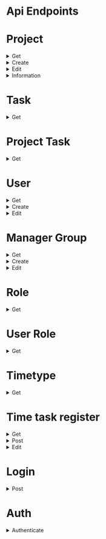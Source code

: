 # Api Endpoints
# Project
<details>
<summary>Get</summary>

## /api/project/get
```
Required:
    ids=number | number,number,... | *
    * will return all projects
Optional:
    var=id,superProject,name,startDate,endDate
    Can be any and/or all
```
### Structure Of Object Returned

```
  {
  status: number,
  data:
      {
        id?           : number,
        superProject? : number,
        name?         : string,
        startDate?    : number,
        endDate?      : number,
        projectLeader : {
            id        : number,
            lastName  : string,
            firstName : string
        }
      }[]
  }
```
### Example return:

```json
{
  "success": true,
  "data": [{"id":1,"name":"Project Alpha","startDate":1679270400}]
}
```
</details>

<details>
<summary>Create</summary>

## /api/project/creation/post
### Body
```
{
    superProjectId?: number,
    name           : string,
    startDate      : number,
    endDate        : number,
    projectLeader  : number[],
    task?: {
        name       : string,
        userId     : number[],
        startDate  : number,
        endDate    : number,
        timeType   : number
    }[]
}
```
### Structure Of Object Returned
```
    {
        status: number,
        data: {
            success? : boolean, 
            error?   : string, 
            message? : string[], 
            reason?  : string[]
        }
    }
```
### Example return:

```json
{
  "success": true,
  "data": {
    "success": "true", 
    "message": ["success"]
  }
}
```
</details>

<details>
<summary>Edit</summary>

## /api/project/edit/put
### Body
```
{
    projectId            : number,
    superProjectId      ?: number,
    name                ?: string,
    startDate           ?: number,
    endDate             ?: number,
    ProjectLeaderAdd    ?: number[],
    projectLeaderRemove ?: number[],
    taskAdd             ?: TaskData[],
    taskRemove          ?: number[]
}
```
### Structure Of Object Returned
```
    {
        status: number,
        data: {
            success? : boolean, 
            error?   : string, 
            message? : string[], 
            reason?  : string[]
        }
    }
```
### Example return:

```json
{
  "success": true,
  "data": {
    "success": "true", 
    "message": ["success"]
  }
}
```
</details>
<details>
<summary>Information</summary>

## /api/project/information/get
```
Required:
    ids=number
```
### Structure Of Object Returned

```
  {
  status: number,
  data:
      {
        taskId: number,
        firstName: string,
        lastName: string,
        id: number
      }[]
  }
```
### Example return:

```json
{
  "status":200,
  "data": [
    {"taskId":1,"id":5,"firstName":"Sarah","lastName":"Doe"},
    {"taskId":1,"id":6,"firstName":"Matt","lastName":"Brown"},
    {"taskId":1,"id":7,"firstName":"Alex","lastName":"Johnson"},
    {"taskId":6,"id":8,"firstName":"Jill","lastName":"Jones"},
    {"taskId":6,"id":9,"firstName":"John","lastName":"Adams"},
    {"taskId":6,"id":10,"firstName":"Dave","lastName":"Brown"}
  ]
}
```
</details>

# Task

<details>
<summary>Get</summary>

## /api/task/get
```
Required:
    ids=number | number,number,... | *
    * will return all projects
Optional:
    var=id,name,startDate,endDate,timeType
    Can be any and/or all
```
### Structure Of Object Returned

```
  {
  status: number,
  data:
      {
        id?: number,
        name?: string,
        startDate?: number,
        endDate?: number,
        timeType?: number
      }[]
  }
```
### Example return:

```json
{
  "success": true,
  "data": [
    {"id":1,"name":"Task X"},
    {"id":5,"name":"Task B"},
    {"id":7,"name":"Task D"}
  ]
}
```
</details>

# Project Task

<details>
<summary>Get</summary>

## /api/task/project/get
```
Required:
    project = number | number,number,... 
    or
    task = number | number,number,...
Optional:
    var=taskId,taskName,projectId,projectName
    Can be any and/or all
```
### Structure Of Object Returned

```
  {
  status: number,
  data:
    {
      taskId?: number,
      taskName?: string,
      projectId?: number,
      projectName?: string,
    }[]
  }
```
### Example return:

```json
{
  "success": true,
  "data": [
    {"projectName":"Project Alpha","taskName":"Task X"},
    {"projectName":"Project Alpha","taskName":"Task C"}
  ]
}
```
</details>

# User
<details>
<summary>Get</summary>

## /api/user/get
```
Required:
    ids=number | number,number,... | *
    or
    emails=string | string,string,... | *
    * will return all projects
Optional:
    var=id,email,firstName,lastName,group
    Can be any and/or all
```
### Structure Of Object Returned

```
  {
  status: number,
  data:
      {
        id?        : number,
        email?     : string,
        firstName? : string,
        lastName?  : string,
        group?     : number
      }[]
  }
```
### Example return:

```json
{
  "success": true,
  "data": [{"group":1,"firstName":"Sam"},{"group":5,"firstName":"Sarah"},{"group":7,"firstName":"Alex"}]
}
```
</details>

<details>
<summary>Create</summary>

## /api/user/creation/post
### Body
```
{
    firstName   : string,
    lastName    : string,
    email       : string,
    password    : string,
    manager     : number,
    roles       : number[]
}
```
### Structure Of Object Returned
```
    {
        status: number,
        data: {
            success? : boolean, 
            error?   : string, 
            message? : string[], 
            reason?  : string[]
        }
    }
```
### Example return:

```json
{
  "success": true,
  "data": {
    "success": "true", 
    "message": ["success"]
  }
}
```
</details>

<details>
<summary>Edit</summary>

## /api/user/edit/put
### Body
```
{
    userId       : number,
    firstName   ?: string,
    lastName    ?: string,
    email       ?: string,
    password    ?: string,
    manager     ?: number,
    rolesAdd    ?: number[],
    rolesRemove ?: number[]
}
```
### Structure Of Object Returned
```
    {
        status: number,
        data: {
            success? : boolean, 
            error?   : string, 
            message? : string[], 
            reason?  : string[]
        }
    }
```
### Example return:

```json
{
  "success": true,
  "data": {
    "success": "true", 
    "message": ["success"]
  }
}
```
</details>

# Manager Group

<details>
<summary>Get</summary>

## /api/group/manager/get
```
Required:
    manager=number | number,number,... | *
    or
    group=number | number,number,... | *
    * will return all projects
Optional:
    var=manager,group,firstName,lastName,employees
    Can be any and/or all
```
### Structure Of Object Returned

```
  {
  status: number,
  data:
    {
        manager?: number,
        firstName?: string,
        lastName?: string,
        group?: number,
        employees?: {
            id?: number,
            firstName?: string,
            lastName?: string,
            email?: string
        }[]
    }[]
  }
```
### Example return:

```json
{
  "success": true,
  "data": [
    {
      "manager":7,"group":1,"employees": [
          {"id":1,"firstName":"Sam","lastName":"Smith","email":"Smith"},
          {"id":2,"firstName":"Joe","lastName":"Smith","email":"Smith"},
          {"id":3,"firstName":"Jane","lastName":"Doe","email":"Doe"}
      ]
    }
  ]
}
```
</details>

<details>
<summary>Create</summary>

## /api/group/creation/post
### Body
```
{
    managerId: number
}
```
### Structure Of Object Returned
If successful message will include the group id in index 1. 
If the group id is 0, then no new group was created as manager already has a group
```
    {
        status: number,
        data: {
            success? : boolean, 
            error?   : string, 
            message? : string[], 
            reason?  : string[]
        }
    }
```
### Example return:

```json
{
  "success": true,
  "data": {
    "success": "true", 
    "message": ["success", "7"]
  }
}
```
</details>

<details>
<summary>Edit</summary>

## /api/group/edit/put
Note the edit can only change the manager for said group, not the group id.
If the group id needs to change go through user edit
### Body
```
{
    groupId: number,
    managerId: number
}
```
### Structure Of Object Returned
```
    {
        status: number,
        data: {
            success? : boolean, 
            error?   : string, 
            message? : string[], 
            reason?  : string[]
        }
    }
```
### Example return:

```json
{
  "success": true,
  "data": {
    "success": "true", 
    "message": ["success"]
  }
}
```
</details>

# Role

<details>
<summary>Get</summary>

## /api/role/get
```
Required:
    ids=number | number,number,... | *
    * will return all projects
Optional:
    var=id,name
    Can be any and/or all
```
### Structure Of Object Returned

```
  {
  status: number,
  data:
      {
        id?: number,
        name?: string,
      }[]
  }
```
### Example return:

```json
{
  "success": true,
  "data": [
    {"id":0,"name":"normal"},
    {"id":1,"name":"manager"},
    {"id":2,"name":"project-leader"},
    {"id":3,"name":"admin"}
  ]
}
```
</details>

# User Role

<details>
<summary>Get</summary>

## /api/role/user/get
```
Required:
    user=number | number,number,... | *
    or
    role=number | number,number,... | *
    * will return all projects
Optional:
    var=roleId,roleName,userId,firstName,lastName
    Can be any and/or all
```
### Structure Of Object Returned

```
  {
  status: number,
  data:
      {
        userId?: number,
        firstName?: string,
        lastName?: string,
        roleId?: number,
        roleName?: string
      }[]
  }
```
### Example return:

```json
{
  "success": true,
  "data": [
    {"roleName":"project-leader","roleId":2},
    {"roleName":"project-leader","roleId":2}
  ]
}
```
</details>

# Timetype

<details>
<summary>Get</summary>

## /api/timetype/get
```
Required:
    ids=number | number,number,... | *
    * will return all projects
Optional:
    var=id,name
    Can be any and/or all
```
### Structure Of Object Returned

```
  {
  status: number,
  data:
      {
        id?: number,
        name?: string,
      }[]
  }
```
### Example return:

```json
{
  "success": true,
  "data": [
    {"id":0,"name":"billable"},
    {"id":1,"name":"non-billable"},
    {"id":2,"name":"sick"},
    {"id":3,"name":"vacation"}
  ]
}
```
</details>

# Time task register

<details>
<summary>Get</summary>

## /api/time/register/get
```
Required:
    user=number | number,number,...
Optional:
    var=taskId,taskName,projectName,projectId,date,userId,time,approved,managerLogged
    Can be any and/or all
```
### Structure Of Object Returned

```
  {
  status: number,
  data:
    {
        taskId?: number,
        taskName?: string,
        projectName?: string,
        projectId?: number
        date?: number,
        userId?: number,
        time?: number,
        approved?: boolean,
        managerLogged?: boolean
    }[]
  }
```
### Example return:

```json
{
  "success": true,
  "data": [
    {"taskName":"Task G","taskId":10,"projectName":"Project Epsilon","userId":1,"approved":false},
    {"taskName":"Task Y","taskId":2,"projectName":"Project Beta","userId":1,"approved":true},
    {"taskName":"Task Z","taskId":3,"projectName":"Project Gamma","userId":1,"approved":true}
  ]
}
```

</details>

<details>
<summary>Post</summary>

## /api/time/register/post
### Body
```
{
    firstName   : string,
    lastName    : string,
    email       : string,
    password    : string,
    manager     : number,
    roles       : number[]
}
```
### Structure Of Object Returned
```
    {
        status: number,
        data: {
            success? : boolean, 
            error?   : string, 
            message? : string[], 
            reason?  : string[]
        }
    }
```
### Example return:

```json
{
  "success": true,
  "data": {
    "success": "true", 
    "message": ["success"]
  }
}
```
</details>

<details>
<summary>Edit</summary>

</details>

# Login

<details>
<summary>Post</summary>

## /api/login
### Body
```
{
    email    : string,
    password : string
}
```
### Structure Of Object Returned
#### Success
```
  {
  status: status,
  data: {
        success: boolean,
        message: string[
            "success", 
            authKey, 
            validTo
        ] 
        OR
        [
            ( what failed )
        ]
     }
  }
```
### Example return:

```json
{
  "success": true,
  "data": {
    "success": true,
    "message": [
      "success",
      "12jk3lk1j3li12j31lk23jlk12j312al3a",
      "102931001000"
    ]
  }
}
```
</details>

# Auth

<details>
<summary>Authenticate</summary>

## /api/auth
!! This api endpoint should only be used for page authentication !!
### Structure Of Object Returned
#### Success
```
  {
  status: 200,
  data: {
        success: boolean,
        userId: number,
        userRoles: {
            roleId: number 
        }[]
     }
  }
```
#### Failed
```
    {
        status: 404, 
        data: {
            success: false
        }
    }
```
### Example return:

```json
{
  "success": true,
  "data": [
    {"id":0,"name":"normal"},
    {"id":1,"name":"manager"},
    {"id":2,"name":"project-leader"},
    {"id":3,"name":"admin"}
  ]
}
```
</details>